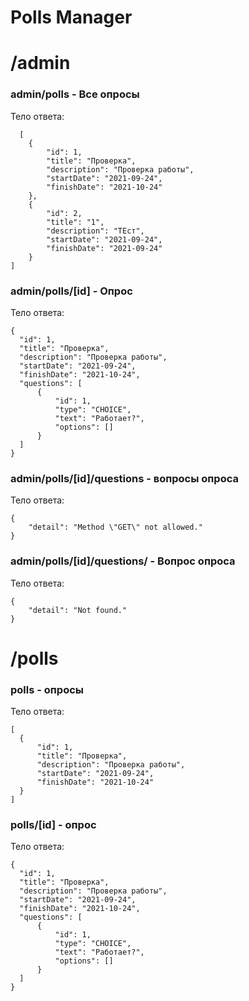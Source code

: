 # Polls Manager

# /admin

### admin/polls - Все опросы

  Тело ответа:
```
  [
    {
        "id": 1,
        "title": "Проверка",
        "description": "Проверка работы",
        "startDate": "2021-09-24",
        "finishDate": "2021-10-24"
    },
    {
        "id": 2,
        "title": "1",
        "description": "ТЕст",
        "startDate": "2021-09-24",
        "finishDate": "2021-09-24"
    }
]
```



### admin/polls/[id] - Опрос

  Тело ответа:
  ```
  {
    "id": 1,
    "title": "Проверка",
    "description": "Проверка работы",
    "startDate": "2021-09-24",
    "finishDate": "2021-10-24",
    "questions": [
        {
            "id": 1,
            "type": "CHOICE",
            "text": "Работает?",
            "options": []
        }
    ]
}
  ```

  
  
### admin/polls/[id]/questions - вопросы опроса
  
  Тело ответа:
```
{
    "detail": "Method \"GET\" not allowed."
}
```
  
  
  
### admin/polls/[id]/questions/<id> - Вопрос опроса
  
  Тело ответа:
```
{
    "detail": "Not found."
}
```
  
  
  
# /polls

### polls - опросы
  
Тело ответа:
  ```
  [
    {
        "id": 1,
        "title": "Проверка",
        "description": "Проверка работы",
        "startDate": "2021-09-24",
        "finishDate": "2021-10-24"
    }
]
  ```
  
  
  
### polls/[id] - опрос
  
  Тело ответа:
```  
{
  "id": 1,
  "title": "Проверка",
  "description": "Проверка работы",
  "startDate": "2021-09-24",
  "finishDate": "2021-10-24",
  "questions": [
      {
          "id": 1,
          "type": "CHOICE",
          "text": "Работает?",
          "options": []
      }
  ]
}
```

